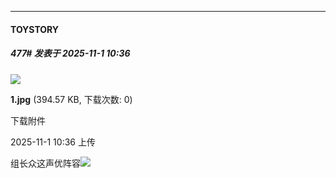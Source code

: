 ﻿
*****

####  TOYSTORY  
##### 477#       发表于 2025-11-1 10:36

<img src="https://img.stage1st.com/forum/202511/01/103642lhd9rvg44nvyz3vy.jpg" referrerpolicy="no-referrer">

<strong>1.jpg</strong> (394.57 KB, 下载次数: 0)

下载附件

2025-11-1 10:36 上传

组长众这声优阵容<img src="https://static.stage1st.com/image/smiley/face2017/037.png" referrerpolicy="no-referrer">

